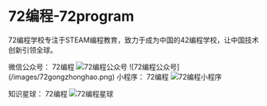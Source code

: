 # 72编程-72program
72编程学校专注于STEAM编程教育，致力于成为中国的42编程学校，让中国技术创新引领全球。

微信公众号：
72编程
![72编程公众号](https://github.com/fenwii/72program_C/blob/master/images/72gongzhonghao.png)
 ![72编程公众号] (/images/72gongzhonghao.png)
小程序：
72编程
![72编程小程序](https://github.com/fenwii/72program_C/blob/master/images/72smallapp.jpg)

知识星球：
72编程
![72编程星球](https://github.com/fenwii/72program_C/blob/master/images/72earth.png)



